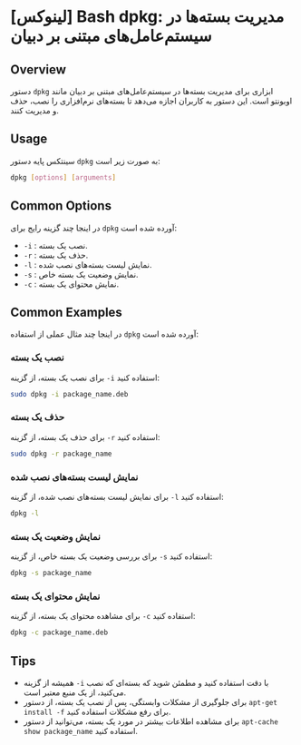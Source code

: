 # [لینوکس] Bash dpkg: مدیریت بسته‌ها در سیستم‌عامل‌های مبتنی بر دبیان

## Overview
دستور `dpkg` ابزاری برای مدیریت بسته‌ها در سیستم‌عامل‌های مبتنی بر دبیان مانند اوبونتو است. این دستور به کاربران اجازه می‌دهد تا بسته‌های نرم‌افزاری را نصب، حذف و مدیریت کنند.

## Usage
سینتکس پایه دستور `dpkg` به صورت زیر است:

```bash
dpkg [options] [arguments]
```

## Common Options
در اینجا چند گزینه رایج برای `dpkg` آورده شده است:

- `-i` : نصب یک بسته.
- `-r` : حذف یک بسته.
- `-l` : نمایش لیست بسته‌های نصب شده.
- `-s` : نمایش وضعیت یک بسته خاص.
- `-c` : نمایش محتوای یک بسته.

## Common Examples
در اینجا چند مثال عملی از استفاده `dpkg` آورده شده است:

### نصب یک بسته
برای نصب یک بسته، از گزینه `-i` استفاده کنید:

```bash
sudo dpkg -i package_name.deb
```

### حذف یک بسته
برای حذف یک بسته، از گزینه `-r` استفاده کنید:

```bash
sudo dpkg -r package_name
```

### نمایش لیست بسته‌های نصب شده
برای نمایش لیست بسته‌های نصب شده، از گزینه `-l` استفاده کنید:

```bash
dpkg -l
```

### نمایش وضعیت یک بسته
برای بررسی وضعیت یک بسته خاص، از گزینه `-s` استفاده کنید:

```bash
dpkg -s package_name
```

### نمایش محتوای یک بسته
برای مشاهده محتوای یک بسته، از گزینه `-c` استفاده کنید:

```bash
dpkg -c package_name.deb
```

## Tips
- همیشه از گزینه `-i` با دقت استفاده کنید و مطمئن شوید که بسته‌ای که نصب می‌کنید، از یک منبع معتبر است.
- برای جلوگیری از مشکلات وابستگی، پس از نصب یک بسته، از دستور `apt-get install -f` برای رفع مشکلات استفاده کنید.
- برای مشاهده اطلاعات بیشتر در مورد یک بسته، می‌توانید از دستور `apt-cache show package_name` استفاده کنید.
